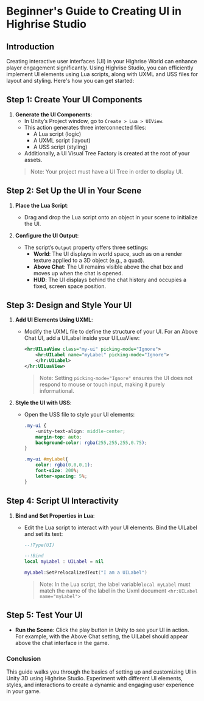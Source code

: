 # **Beginner's Guide to Creating UI in Highrise Studio**

## **Introduction**
Creating interactive user interfaces (UI) in your Highrise World can enhance player engagement significantly. Using Highrise Studio, you can efficiently implement UI elements using Lua scripts, along with UXML and USS files for layout and styling. Here's how you can get started:

## Step 1: Create Your UI Components

1. **Generate the UI Components**:
   - In Unity’s Project window, go to `Create > Lua > UIView`.
   - This action generates three interconnected files:
     - A Lua script (logic)
     - A UXML script (layout)
     - A USS script (styling)
   - Additionally, a UI Visual Tree Factory is created at the root of your assets.
   > Note: Your project must have a UI Tree in order to display UI.

## Step 2: Set Up the UI in Your Scene

1. **Place the Lua Script**:
   - Drag and drop the Lua script onto an object in your scene to initialize the UI.

2. **Configure the UI Output**:
   - The script’s `Output` property offers three settings:
     - **World**: The UI displays in world space, such as on a render texture applied to a 3D object (e.g., a quad).
     - **Above Chat**: The UI remains visible above the chat box and moves up when the chat is opened.
     - **HUD**: The UI displays behind the chat history and occupies a fixed, screen space position.

## Step 3: Design and Style Your UI

1. **Add UI Elements Using UXML**:
   - Modify the UXML file to define the structure of your UI. For an Above Chat UI, add a UILabel inside your UILuaView:
     ```xml
     <hr:UILuaView class="my-ui" picking-mode="Ignore">
         <hr:UILabel name="myLabel" picking-mode="Ignore">
         </hr:UILabel>
     </hr:UILuaView>
     ```
     > Note: Setting `picking-mode="Ignore"` ensures the UI does not respond to mouse or touch input, making it purely informational.

2. **Style the UI with USS**:
   - Open the USS file to style your UI elements:
     ```css
     .my-ui {
         -unity-text-align: middle-center;
         margin-top: auto;
         background-color: rgba(255,255,255,0.75);
     }

     .my-ui #myLabel{
         color: rgba(0,0,0,1);
         font-size: 200%;
         letter-spacing: 5%;
     }
     ```

## Step 4: Script UI Interactivity

1. **Bind and Set Properties in Lua**:
   - Edit the Lua script to interact with your UI elements. Bind the UILabel and set its text:
     ```lua
     --!Type(UI)

     --!Bind
     local myLabel : UILabel = nil

     myLabel:SetPrelocalizedText("I am a UILabel")
     ```
     
     > Note: In the Lua script, the label variable`local myLabel` must match the name of the label in the Uxml document `<hr:UILabel name="myLabel">`

## Step 5: Test Your UI

- **Run the Scene**: Click the play button in Unity to see your UI in action. For example, with the Above Chat setting, the UILabel should appear above the chat interface in the game.

### Conclusion

This guide walks you through the basics of setting up and customizing UI in Unity 3D using Highrise Studio. Experiment with different UI elements, styles, and interactions to create a dynamic and engaging user experience in your game.
